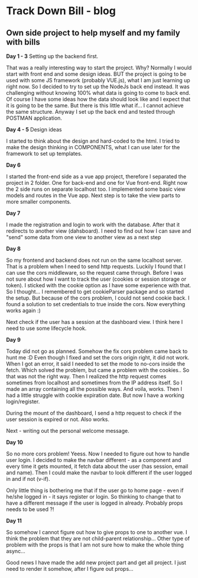 # Track Down Bill - blog
## Own side project to help myself and my family with bills

**Day 1 - 3**
Setting up the backend first.

That was a really interesting way to start the project. Why? Normally I would start with front end and some design ideas. BUT the project is going to be used with some JS framework (probably VUE.js), what I am just learning up right now. So I decided to try to set up the NodeJs back end instead. It was challenging without knowing 100% what data is going to come to back end. Of course I have some ideas how the data should look like and I expect that it is going to be the same. But there is this little what if... I cannot achieve the same structure. Anyway I set up the back end and tested through POSTMAN application.

**Day 4 - 5**
Design ideas

I started to think about the design and hard-coded to the html. I tried to make the design thinking in COMPONENTS, what I can use later for the framework to set up templates. 

**Day 6**

I started the front-end side as a vue app project, therefore I separated the project in 2 folder. One for back-end and one for Vue front-end. Right now the 2 side runs on separate localhost too. I implemented some basic view models and routes in the Vue app. Next step is to take the view parts to more smaller components. 

**Day 7**

I made the registration and login to work with the database. After that it redirects to another view (dahsboard). I need to find out how I can save and "send" some data from one view to another view as a next step

**Day 8**

So my frontend and backend does not run on the same localhost server. That is a problem when I need to send http requests. Luckily I found that I can use the cors middleware, so the request came through. Before I was not sure about how I want to track the user (cookies or session storage or token). I sticked with the cookie option as I have some experience with that. So I thought... I remembered to get cookieParser package and so started the setup. But because of the cors problem, I could not send cookie back. I found a solution to set credentials to true inside the cors. Now everything works again :)

Next check if the user has a session at the dashboard view. I think here I need to use some lifecycle hook. 

**Day 9**

Today did not go as planned. Somehow the fix cors problem came back to hunt me :D Even though I fixed and set the cors origin right, it did not work. When I got an error, it said I needed to set the mode to no-cors inside the fetch. Which solved the problem, but came  a problem with the cookies.. So that was not the right way. Then I realized the http request comes sometimes from localhost and sometimes from the IP address itself. So I made an array containing all the possible ways. And voila, works. 
Then I had a little struggle with cookie expiration date. But now I have a working login/register.

During the mount of the dashboard, I send a http request to check if the user session is expired or not. Also works.

Next - writing out the personal welcome message.

**Day 10**

So no more cors problem! Yeess. Now I needed to figure out how to handle user login. I decided to make the navbar different - as a component and every time it gets mounted, it fetch data about the user (has session, email and name). Then I could make the navbar to look different if the user logged in and if not (v-if). 

Only little thing is bothering me that if the user go to home page - even if he/she logged in - it says register or login. So thinking to change that to have a different message if the user is logged in already. Probably props needs to be used ?!

**Day 11**

So somehow I cannot figure out how to give props to one to another vue. I think the problem that they are not child-parent relationship... Other type of problem with the props is that I am not sure how to make the whole thing async...

Good news I have made the add new project part and get all project. I just need to render it somehow, after I figure out props...